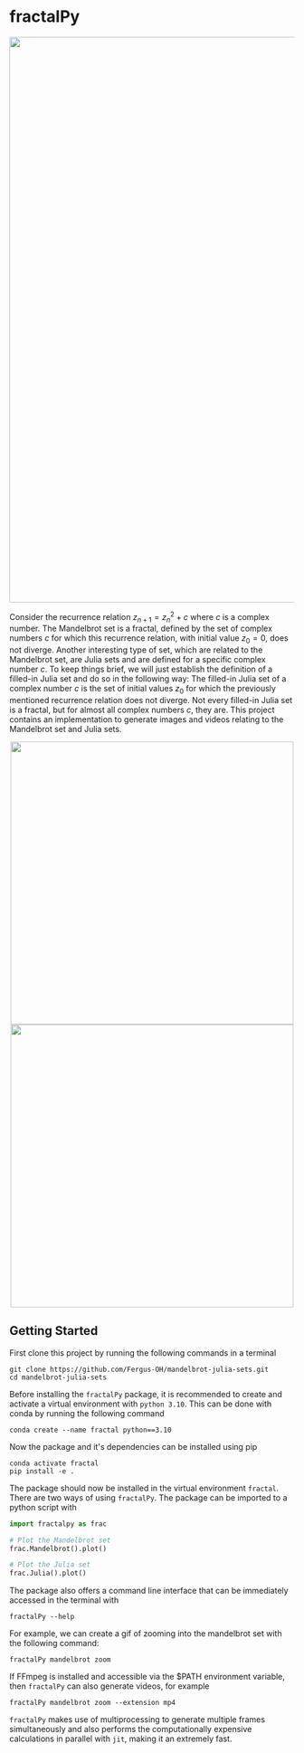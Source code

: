 # fractalPy
<p align="center">
  <img src= "https://raw.githubusercontent.com/Fergus-OH/mandelbrot-julia-sets/numba/assets/Mandelbrot_4320pts_1000threshold.png" width="1000">
</p>

Consider the recurrence relation $z_{n+1} = z_n^2 + c$ where $c$ is a complex number.
The Mandelbrot set is a fractal, defined by the set of complex numbers $c$ for which this recurrence relation, with initial value $z_0 = 0$, does not diverge.
Another interesting type of set, which are related to the Mandelbrot set, are Julia sets and are defined for a specific complex number $c$.
To keep things brief, we will just establish the definition of a filled-in Julia set and do so in the following way:
The filled-in Julia set of a complex number $c$ is the set of initial values $z_0$ for which the previously mentioned recurrence relation does not diverge.
Not every filled-in Julia set is a fractal, but for almost all complex numbers $c$, they are.
This project contains an implementation to generate images and videos relating to the Mandelbrot set and Julia sets.

<p align="center">
  <img src="https://raw.githubusercontent.com/Fergus-OH/mandelbrot-julia-sets/poetry/assets/spin_(-0,79+0,15j)_1000thresh_1080pts_110frames_30fps.gif" width="500">
  <img src="https://raw.githubusercontent.com/Fergus-OH/mandelbrot-julia-sets/poetry/assets/spin_(-0,79+0,15j)_1000thresh_360pts_110frames_30fps.gif" width="500">
</p>


[//]: # (<img src="https://raw.githubusercontent.com/Fergus-OH/mandelbrot-julia-sets/numba/assets/zoom_&#40;10004407000,-0,7436439059192348,-0,131825896951&#41;_5000thresh_480pts_300frames_30fps.gif" width="500">)
[//]: # (<img src="https://raw.githubusercontent.com/Fergus-OH/mandelbrot-julia-sets/numba/assets/julia_spin2.gif" width="500">)
  


## Getting Started
First clone this project by running the following commands in a terminal
```
git clone https://github.com/Fergus-OH/mandelbrot-julia-sets.git
cd mandelbrot-julia-sets
```

Before installing the `fractalPy` package, it is recommended to create and activate a virtual environment with `python 3.10`.
This can be done with conda by running the following command
```
conda create --name fractal python==3.10
```


[//]: # (The dependencies can be found in the [requirements.txt]&#40;./requirements.txt&#41; file.)

[//]: # (It is recommended to create a virtual environment using conda or venv and install the dependencies by running the following:)

[//]: # (```)

[//]: # (pip install -r requirements.txt)

[//]: # (```)


Now the package and it's dependencies can be installed using pip
```
conda activate fractal
pip install -e .
```
The package should now be installed in the virtual environment `fractal`.
There are two ways of using `fractalPy`.
The package can be imported to a python script with

```python
import fractalpy as frac

# Plot the Mandelbrot set
frac.Mandelbrot().plot()

# Plot the Julia set
frac.Julia().plot()
```

The package also offers a command line interface that can be immediately accessed in the terminal with
```
fractalPy --help
```

For example, we can create a gif of zooming into the mandelbrot set with the following command:
```
fractalPy mandelbrot zoom
```

If FFmpeg is installed and accessible via the $PATH environment variable, then `fractalPy` can also generate videos, for example
```
fractalPy mandelbrot zoom --extension mp4
```

`fractalPy` makes use of multiprocessing to generate multiple frames simultaneously and also performs the computationally expensive calculations in parallel with `jit`, making it an extremely fast.
<!-- ```
Fractal().
```


A notebook with demos can be found [here](https://nbviewer.org/github/Fergus-OH/mandelbrot-julia-sets/blob/numba/demos.ipynb)

<a href="https://nbviewer.org/github/Fergus-OH/mandelbrot-julia-sets/blob/numba/demos.ipynb"><img src="https://raw.githubusercontent.com/jupyter/design/master/logos/Badges/nbviewer_badge.svg" alt="Render nbviewer" /></a> -->